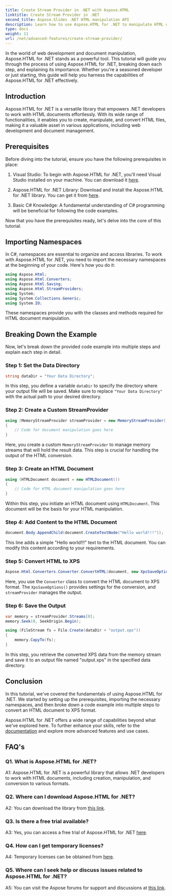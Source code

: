 ```yaml
---
title: Create Stream Provider in .NET with Aspose.HTML
linktitle: Create Stream Provider in .NET
second_title: Aspose.Slides .NET HTML manipulation API
description: Learn how to use Aspose.HTML for .NET to manipulate HTML documents efficiently. Step-by-step tutorial for developers.
type: docs
weight: 11
url: /net/advanced-features/create-stream-provider/
---
```

In the world of web development and document manipulation, Aspose.HTML for .NET stands as a powerful tool. This tutorial will guide you through the process of using Aspose.HTML for .NET, breaking down each step, and explaining its importance. Whether you're a seasoned developer or just starting, this guide will help you harness the capabilities of Aspose.HTML for .NET effectively.

## Introduction

Aspose.HTML for .NET is a versatile library that empowers .NET developers to work with HTML documents effortlessly. With its wide range of functionalities, it enables you to create, manipulate, and convert HTML files, making it a valuable asset in various applications, including web development and document management.

## Prerequisites

Before diving into the tutorial, ensure you have the following prerequisites in place:

1. Visual Studio: To begin with Aspose.HTML for .NET, you'll need Visual Studio installed on your machine. You can download it [here](https://visualstudio.microsoft.com/).

2. Aspose.HTML for .NET Library: Download and install the Aspose.HTML for .NET library. You can get it from [here](https://releases.aspose.com/html/net/).

3. Basic C# Knowledge: A fundamental understanding of C# programming will be beneficial for following the code examples.

Now that you have the prerequisites ready, let's delve into the core of this tutorial.

## Importing Namespaces

In C#, namespaces are essential to organize and access libraries. To work with Aspose.HTML for .NET, you need to import the necessary namespaces at the beginning of your code. Here's how you do it:

```csharp
using Aspose.Html;
using Aspose.Html.Converters;
using Aspose.Html.Saving;
using Aspose.Html.StreamProviders;
using System;
using System.Collections.Generic;
using System.IO;
```

These namespaces provide you with the classes and methods required for HTML document manipulation.

## Breaking Down the Example

Now, let's break down the provided code example into multiple steps and explain each step in detail.

### Step 1: Set the Data Directory

```csharp
string dataDir = "Your Data Directory";
```

In this step, you define a variable `dataDir` to specify the directory where your output file will be saved. Make sure to replace `"Your Data Directory"` with the actual path to your desired directory.

### Step 2: Create a Custom StreamProvider

```csharp
using (MemoryStreamProvider streamProvider = new MemoryStreamProvider())
{
    // Code for document manipulation goes here
}
```

Here, you create a custom `MemoryStreamProvider` to manage memory streams that will hold the result data. This step is crucial for handling the output of the HTML conversion.

### Step 3: Create an HTML Document

```csharp
using (HTMLDocument document = new HTMLDocument())
{
    // Code for HTML document manipulation goes here
}
```

Within this step, you initiate an HTML document using `HTMLDocument`. This document will be the basis for your HTML manipulation.

### Step 4: Add Content to the HTML Document

```csharp
document.Body.AppendChild(document.CreateTextNode("Hello world!!!"));
```

This line adds a simple "Hello world!!!" text to the HTML document. You can modify this content according to your requirements.

### Step 5: Convert HTML to XPS

```csharp
Aspose.Html.Converters.Converter.ConvertHTML(document, new XpsSaveOptions(), streamProvider);
```

Here, you use the `Converter` class to convert the HTML document to XPS format. The `XpsSaveOptions()` provides settings for the conversion, and `streamProvider` manages the output.

### Step 6: Save the Output

```csharp
var memory = streamProvider.Streams[0];
memory.Seek(0, SeekOrigin.Begin);

using (FileStream fs = File.Create(dataDir + "output.xps"))
{
    memory.CopyTo(fs);
}
```

In this step, you retrieve the converted XPS data from the memory stream and save it to an output file named "output.xps" in the specified data directory.

## Conclusion

In this tutorial, we've covered the fundamentals of using Aspose.HTML for .NET. We started by setting up the prerequisites, importing the necessary namespaces, and then broke down a code example into multiple steps to convert an HTML document to XPS format.

Aspose.HTML for .NET offers a wide range of capabilities beyond what we've explored here. To further enhance your skills, refer to the [documentation](https://reference.aspose.com/html/net/) and explore more advanced features and use cases.

## FAQ's

### Q1. What is Aspose.HTML for .NET?

A1: Aspose.HTML for .NET is a powerful library that allows .NET developers to work with HTML documents, including creation, manipulation, and conversion to various formats.

### Q2. Where can I download Aspose.HTML for .NET?

A2: You can download the library from [this link](https://releases.aspose.com/html/net/).

### Q3. Is there a free trial available?

A3: Yes, you can access a free trial of Aspose.HTML for .NET [here](https://releases.aspose.com/).

### Q4. How can I get temporary licenses?

A4: Temporary licenses can be obtained from [here](https://purchase.aspose.com/temporary-license/).

### Q5. Where can I seek help or discuss issues related to Aspose.HTML for .NET?

A5: You can visit the Aspose forums for support and discussions at [this link](https://forum.aspose.com/).
